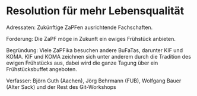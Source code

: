 Resolution für mehr Lebensqualität
==================================

Adressaten: Zukünftige ZaPFen ausrichtende Fachschaften.

Forderung: Die ZaPF möge in Zukunft ein ewiges Frühstück anbieten.

Begründung:
Viele ZaPFika besuchen andere BuFaTas, darunter KIF und KOMA.
KIF und KOMA zeichnen sich unter anderem durch die Tradition des ewigen
Frühstücks aus, dabei wird die ganze Tagung über ein Frühstücksbuffet
angeboten.

Verfasser: Björn Guth (Aachen), Jörg Behrmann (FUB), Wolfgang Bauer (Alter Sack) und der Rest des Git-Workshops
